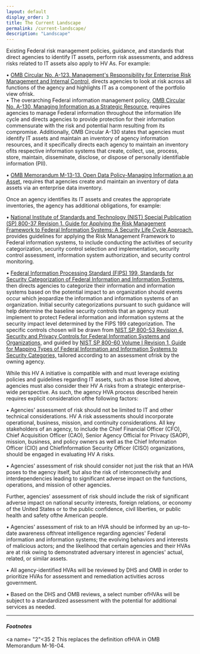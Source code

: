 ```yaml
---
layout: default
display_order: 3
title: The Current Landscape 
permalink: /current-landscape/
description: "Landscape"
---
```



Existing Federal risk management policies, guidance, and standards that direct agencies to
identify IT assets, perform risk assessments, and address risks related to IT assets also apply to
HV As. For example:

• [OMB Circular No. A-123. Management's Responsibility for Enterprise Risk Management and Internal Control,](https://www.whitehouse.gov/sites/default/files/omb/memoranda/2016/m-16-17.pdf) directs agencies to look at risk across all functions of the agency and highlights IT as a component of the portfolio view ofrisk.
<br>
• The overarching Federal information management policy, [OMB Circular No. A-130, Managing Information as a Strategic Resource,](https://www.whitehouse.gov/sites/default/files/omb/assets/OMB/circulars/a130/a130revised.pdf) requires agencies to manage Federal
information throughout the information life cycle and directs agencies to provide protection for their information commensurate with the risk and potential harm resulting from its compromise. Additionally, OMB Circular A-130 states that agencies must
identify IT assets and maintain an inventory of agency information resources, and it specifically directs each agency to maintain an inventory ofits respective information systems that create, collect, use, process, store, maintain, disseminate, disclose, or dispose of personally identifiable information (PII). 

• [OMB Memorandum M-13-13. Open Data Policv-Managing Information a an Asset,](https://www.whitehouse.gov/sites/default/files/omb/memoranda/2013/m-13-13.pdf) requires that agencies create and maintain an inventory of data assets via an enterprise data inventory. 

Once an agency identifies its IT assets and creates the appropriate inventories, the agency has additional obligations, for example: 

• [National Institute of Standards and Technology (NIST) Special Publication (SP) 800-37 Revision 1. Guide for Applying the Risk Management Framework to Federal Information Systems: A Security Life Cycle Approach,](http://nvlpubs.nist.gov/nistpubs/SpecialPublications/NIST.SP.800-37r1.pdfrover) provides guidelines for applying the Risk
Management Framework to Federal information systems, to include conducting the activities of security categorization, security control selection and implementation, security control assessment, information system authorization, and security control
monitoring. 

• [Federal Information Processing Standard (FIPS) 199, Standards for Security Categorization of Federal Information and Information Systems,](http://csrc.nist.gov/publications/fips/fips199/FIPS-PUB-199-final.pdf) then directs agencies to categorize their information and information systems based on the potential impact to an
organization should events occur which jeopardize the information and information systems of an organization. Initial security categorizations pursuant to such guidance will help determine the baseline security controls that an agency must implement to protect Federal information and information systems at the security impact level determined by the FIPS 199 categorization. The specific controls chosen will be drawn from [NIST SP 800-53 Revision 4, Security and Privacy Controls for Federal Information Systems and Organizations,](http://nvlpubs.nist.gov/nistpubs/SpecialPublications/NIST.SP.800-53r4.pdf) and guided by [NIST SP 800-60 Volume I Revision 1, Guide for Mapping Types of Federal Information and Information Systems to Security Categories,](http://nvlpubs.nist.gov/nistpubs/Legacy/SP/nistspecialpublication800-60v1r1.pdf) tailored according to an assessment ofrisk by the owning agency.

While this HV A initiative is compatible with and must leverage existing policies and guidelines regarding IT assets, such as those listed above, agencies must also consider their HV A risks from a strategic enterprise-wide perspective. As such, the agency HVA process described herein requires explicit consideration ofthe following factors: 

• Agencies' assessment of risk should not be limited to IT and other technical considerations. HV A risk assessments should incorporate operational, business, mission, and continuity considerations. All key stakeholders of an agency, to include the Chief Financial Officer (CFO), Chief Acquisition Officer (CAO), Senior Agency Official for Privacy (SAOP), mission, business, and policy owners as well as the Chief Information Officer (CIO) and Chieflnformation Security Officer (CISO) organizations, should be
engaged in evaluating HV A risks.

• Agencies' assessment of risk should consider not just the risk that an HVA poses to the agency itself, but also the risk of interconnectivity and interdependencies leading to significant adverse impact on the functions, operations, and mission of other agencies. 

Further, agencies' assessment of risk should include the risk of significant adverse impact on national security interests, foreign relations, or economy of the United States or to the public confidence, civil liberties, or public health and safety ofthe American
people.

• Agencies' assessment of risk to an HVA should be informed by an up-to-date awareness ofthreat intelligence regarding agencies' Federal information and information systems; the evolving behaviors and interests of malicious actors; and the likelihood that certain agencies and their HVAs are at risk owing to demonstrated adversary interest in agencies' actual, related, or similar assets.

• All agency-identified HVAs will be reviewed by DHS and OMB in order to prioritize HVAs for assessment and remediation activities across government.

• Based on the DHS and OMB reviews, a select number ofHVAs will be subject to a standardized assessment with the potential for additional services as needed. 


***
#### *Footnotes*

<a name= "2"<35</a> 2 This replaces the definition ofHVA in OMB Memorandum M-16-04. 